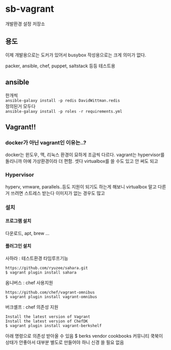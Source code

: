 # sb-vagrant

개발환경 설정 저장소

## 용도

이제 개발용으로는 도커가 있어서 busybox 작성용으로는 크게 의미가 없다.

packer, ansible, chef, puppet, saltstack 등등 테스트용

## ansible
한개씩\
`ansible-galaxy install -p redis DavidWittman.redis`\
정의된거 모두다\
`ansible-galaxy install -p roles -r requirements.yml`

## Vagrant!!

### docker가 아닌 vagrant인 이유는..?

docker는 윈도우, 맥, 리눅스 환경이 묘하게 조금씩 다르다.
vagrant는 hypervisor를 돌리니까 아예 가상환경이라 더 편함.
셋다 virtualbox를 쓸 수도 있고 안 써도 되고

### Hypervisor
hyperv, vmware, parallels..등도 지원이 되기도 하는게 해보니 virtualbox 말고 다른거 쓰려면 스트레스 받는다
이미지가 없는 경우도 많고

### 설치

#### 프로그램 설치
다운로드, apt, brew ...

#### 플러그인 설치

사하라 : 테스트환경 타임루프기능
```
https://github.com/ryuzee/sahara.git
$ vagrant plugin install sahara
```
옴니버스 : chef 사용지원
```
https://github.com/chef/vagrant-omnibus
$ vagrant plugin install vagrant-omnibus
```
버크셸프 : chef 의존성 지원
```
Install the latest version of Vagrant
Install the latest version of ChefDK
$ vagrant plugin install vagrant-berkshelf
```
아래 명령으로 의존성 받아올 수 있음
$ berks vendor cookbooks
커뮤니티 쿡북이 상태가 안좋아서 대부분 별도로 만들어야 하니 신경 쓸 필요 없음
